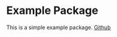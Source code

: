 # Example Package

This is a simple example package.
[Github](https://github.com/IM-coding/solid-broccoli)